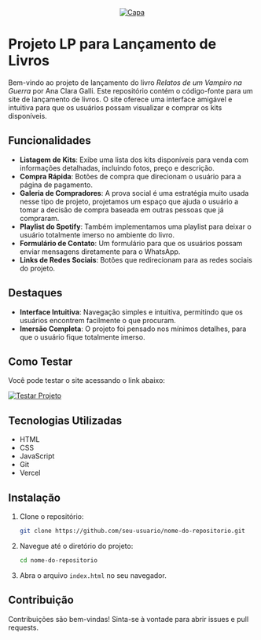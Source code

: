 <div style="display: flex; justify-content: center; align-items: center;">
  <a href="https://lp-lancamento-livro.vercel.app/" title="Capa">
    <img src="https://i.ibb.co/pZvhq8b/capa-2.jpg" alt="Capa" />
  </a>
</div>

# Projeto LP para Lançamento de Livros

Bem-vindo ao projeto de lançamento do livro *Relatos de um Vampiro na Guerra* por Ana Clara Galli. Este repositório contém o código-fonte para um site de lançamento de livros. O site oferece uma interface amigável e intuitiva para que os usuários possam visualizar e comprar os kits disponíveis.

## Funcionalidades

- **Listagem de Kits**: Exibe uma lista dos kits disponíveis para venda com informações detalhadas, incluindo fotos, preço e descrição.
- **Compra Rápida**: Botões de compra que direcionam o usuário para a página de pagamento.
- **Galeria de Compradores**: A prova social é uma estratégia muito usada nesse tipo de projeto, projetamos um espaço que ajuda o usuário a tomar a decisão de compra baseada em outras pessoas que já compraram.
- **Playlist do Spotify**: Também implementamos uma playlist para deixar o usuário totalmente imerso no ambiente do livro.
- **Formulário de Contato**: Um formulário para que os usuários possam enviar mensagens diretamente para o WhatsApp.
- **Links de Redes Sociais**: Botões que redirecionam para as redes sociais do projeto.

## Destaques

- **Interface Intuitiva**: Navegação simples e intuitiva, permitindo que os usuários encontrem facilmente o que procuram.
- **Imersão Completa**: O projeto foi pensado nos mínimos detalhes, para que o usuário fique totalmente imerso.

## Como Testar

Você pode testar o site acessando o link abaixo:

[![Testar Projeto](https://img.shields.io/badge/Testar%20Projeto-Visitar%20Site-blue)](https://lp-lancamento-livro.vercel.app/)

## Tecnologias Utilizadas

- HTML
- CSS
- JavaScript
- Git
- Vercel

## Instalação

1. Clone o repositório:
    ```sh
    git clone https://github.com/seu-usuario/nome-do-repositorio.git
    ```
2. Navegue até o diretório do projeto:
    ```sh
    cd nome-do-repositorio
    ```
3. Abra o arquivo `index.html` no seu navegador.

## Contribuição

Contribuições são bem-vindas! Sinta-se à vontade para abrir issues e pull requests.
